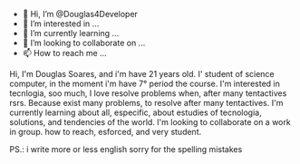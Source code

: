 - 👋 Hi, I’m @Douglas4Developer
- 👀 I’m interested in ...
- 🌱 I’m currently learning ...
- 💞️ I’m looking to collaborate on ...
- 📫 How to reach me ...

<!---
Douglas4Developer/Douglas4Developer is a ✨ special ✨ repository because its `README.md` (this file) appears on your GitHub profile.
You can click the Preview link to take a look at your changes.
--->
Hi, I'm Douglas Soares, and i'm have 21 years old. I' student of science computer, in the moment i'm have 7° period the course.
I'm interested in tecnlogia, soo much, I love resolve problems when, after many tentactives rsrs. Because exist many problems, to resolve after many tentactives.
I'm currently learning about all, especific, about estudies of tecnologia, solutions, and tendencies of the world.
I'm looking to collaborate on a work in group.
how to reach, esforced, and very student.

PS.: i write more or less english
sorry for the spelling mistakes

